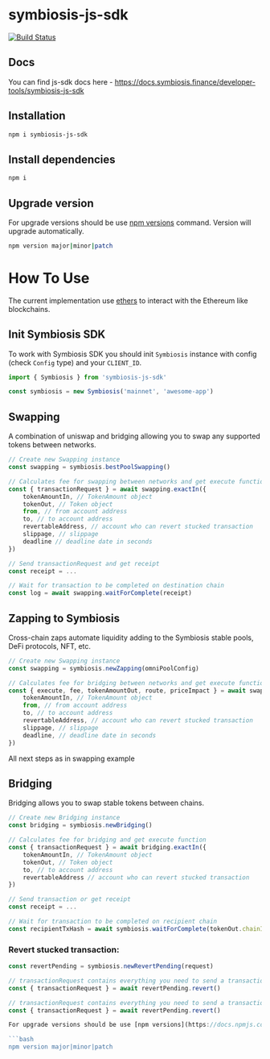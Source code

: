 # symbiosis-js-sdk

[![Build Status](https://drone.symbiosis.finance/api/badges/symbiosis-finance/sdk/status.svg)](https://drone.symbiosis.finance/symbiosis-finance/sdk)

## Docs

You can find js-sdk docs here - https://docs.symbiosis.finance/developer-tools/symbiosis-js-sdk

## Installation

```bash
npm i symbiosis-js-sdk
```

## Install dependencies

```bash
npm i
```

## Upgrade version

For upgrade versions should be use [npm versions](https://docs.npmjs.com/cli/v8/commands/npm-version) command. Version will upgrade automatically.

```bash
npm version major|minor|patch
```

# How To Use

The current implementation use [ethers](https://docs.ethers.io/v5/) to interact with the Ethereum like blockchains.

## Init Symbiosis SDK

To work with Symbiosis SDK you should init `Symbiosis` instance with config (check `Config` type) and your `CLIENT_ID`.

```ts
import { Symbiosis } from 'symbiosis-js-sdk'

const symbiosis = new Symbiosis('mainnet', 'awesome-app')
```

## Swapping

A combination of uniswap and bridging allowing you to swap any supported tokens between networks.

```ts
// Create new Swapping instance
const swapping = symbiosis.bestPoolSwapping()

// Calculates fee for swapping between networks and get execute function
const { transactionRequest } = await swapping.exactIn({
    tokenAmountIn, // TokenAmount object
    tokenOut, // Token object
    from, // from account address
    to, // to account address
    revertableAddress, // account who can revert stucked transaction
    slippage, // slippage
    deadline // deadline date in seconds
})

// Send transactionRequest and get receipt
const receipt = ...

// Wait for transaction to be completed on destination chain
const log = await swapping.waitForComplete(receipt)
```

## Zapping to Symbiosis

Cross-chain zaps automate liquidity adding to the Symbiosis stable pools, DeFi protocols, NFT, etc.

```ts
// Create new Swapping instance
const swapping = symbiosis.newZapping(omniPoolConfig)

// Calculates fee for bridging between networks and get execute function
const { execute, fee, tokenAmountOut, route, priceImpact } = await swapping.exactIn({
    tokenAmountIn, // TokenAmount object
    from, // from account address
    to, // to account address
    revertableAddress, // account who can revert stucked transaction
    slippage, // slippage
    deadline, // deadline date in seconds
})
```

All next steps as in swapping example

## Bridging

Bridging allows you to swap stable tokens between chains.

```ts
// Create new Bridging instance
const bridging = symbiosis.newBridging()

// Calculates fee for bridging and get execute function
const { transactionRequest } = await bridging.exactIn({
    tokenAmountIn, // TokenAmount object
    tokenOut, // Token object
    to, // to account address
    revertableAddress // account who can revert stucked transaction
})

// Send transaction or get receipt
const receipt = ...

// Wait for transaction to be completed on recipient chain
const recipientTxHash = await symbiosis.waitForComplete(tokenOut.chainId, txHash)
```

### Revert stucked transaction:

```ts
const revertPending = symbiosis.newRevertPending(request)

// transactionRequest contains everything you need to send a transaction by yourself
const { transactionRequest } = await revertPending.revert()

// transactionRequest contains everything you need to send a transaction by yourself
const { transactionRequest } = await revertPending.revert()

For upgrade versions should be use [npm versions](https://docs.npmjs.com/cli/v8/commands/npm-version) command. Version will upgrade automatically.

```bash
npm version major|minor|patch
```
